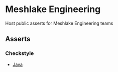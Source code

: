 # Meshlake Engineering

Host public asserts for Meshlake Engineering teams

## Asserts

### Checkstyle

- [Java](./checkstyle/java.xml)
